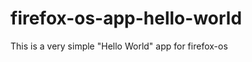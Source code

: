 firefox-os-app-hello-world
==========================

This is a very simple "Hello World" app for firefox-os

